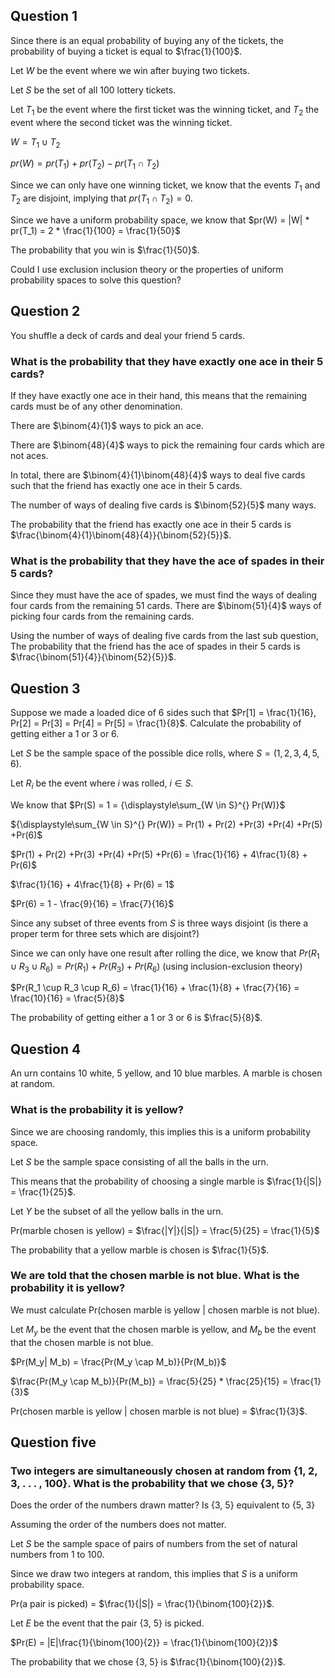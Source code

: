 ## Question 1 
Since there is an equal probability of buying any of the tickets, the probability of buying a ticket is equal 
to $\frac{1}{100}$.

Let $W$ be the event where we win after buying two tickets. 

Let $S$ be the set of all 100 lottery tickets.

Let $T_1$ be the event where the first ticket was the winning ticket, and $T_2$ the 
event where the second ticket was the winning ticket.

$W = T_1 \cup T_2$

$pr(W) = pr(T_1) + pr(T_2) - pr(T_1 \cap T_2)$

Since we can only have one winning ticket, we know that the events $T_1$ and $T_2$ are disjoint, implying that
$pr(T_1 \cap T_2) = 0$.

Since we have a uniform probability space, we know that $pr(W) = |W| * pr(T_1) = 2 * \frac{1}{100} = \frac{1}{50}$

The probability that you win is $\frac{1}{50}$.

Could I use exclusion inclusion theory or the properties of uniform probability spaces to solve this question?

## Question 2

You shuffle a deck of cards and deal your friend 5 cards.

### What is the probability that they have exactly one ace in their 5 cards?

If they have exactly one ace in their hand, this means that the remaining cards must be of any other denomination.

There are $\binom{4}{1}$ ways to pick an ace. 

There are $\binom{48}{4}$ ways to pick the remaining four cards which are not aces.

In total, there are
$\binom{4}{1}\binom{48}{4}$ ways to deal five cards such that the 
friend has exactly one ace in their 5 cards.

The number of ways of dealing five cards is $\binom{52}{5}$ many ways.

The probability that the friend has exactly one ace in their 5 cards is 
$\frac{\binom{4}{1}\binom{48}{4}}{\binom{52}{5}}$.

### What is the probability that they have the ace of spades in their 5 cards?

Since they must have the ace of spades, we must find the ways of dealing four cards from the remaining 51 cards.
There are $\binom{51}{4}$ ways of picking four cards from the remaining cards.

Using the number of ways of dealing five cards from the last sub question,
The probability that the friend has the ace of spades in their 5 cards is
$\frac{\binom{51}{4}}{\binom{52}{5}}$.

## Question 3
Suppose we made a loaded dice of 6 sides such that $Pr[1] = \frac{1}{16}, Pr[2] = Pr[3] = Pr[4] = Pr[5] = \frac{1}{8}$.
Calculate the probability of getting either a 1 or 3 or 6.


Let $S$ be the sample space of the possible dice rolls, where $S = (1, 2, 3, 4, 5, 6)$.

Let $R_i$ be the event where $i$ was rolled, $i \in S$.

We know that $Pr(S) = 1 = {\displaystyle\sum_{W \in S}^{} Pr(W)}$   

${\displaystyle\sum_{W \in S}^{} Pr(W)} = Pr(1) + Pr(2) +Pr(3) +Pr(4) +Pr(5) +Pr(6)$   

$Pr(1) + Pr(2) +Pr(3) +Pr(4) +Pr(5) +Pr(6) = \frac{1}{16} + 4\frac{1}{8} + Pr(6)$

$\frac{1}{16} + 4\frac{1}{8} + Pr(6) = 1$

$Pr(6) = 1 - \frac{9}{16} = \frac{7}{16}$

Since any subset of three events from $S$ is three ways disjoint (is there a proper term for three sets which are disjoint?)

Since we can only have one result after rolling the dice, we know that $Pr(R_1 \cup R_3 \cup R_6) = Pr(R_1) + Pr(R_3) + Pr(R_6)$ (using inclusion-exclusion theory)


$Pr(R_1 \cup R_3 \cup R_6) = \frac{1}{16} + \frac{1}{8} + \frac{7}{16} = \frac{10}{16} = \frac{5}{8}$

The probability of getting either a 1 or 3 or 6 is $\frac{5}{8}$.

## Question 4
An urn contains 10 white, 5 yellow, and 10 blue marbles. A marble is chosen at random.

### What is the probability it is yellow?
Since we are choosing randomly, this implies this is a uniform probability space. 

Let $S$ be the sample space consisting of all the balls in the urn.

This means that the probability of choosing a single marble is $\frac{1}{|S|} = \frac{1}{25}$.

Let $Y$ be the subset of all the yellow balls in the urn.

Pr(marble chosen is yellow) = $\frac{|Y|}{|S|} = \frac{5}{25} = \frac{1}{5}$

The probability that a yellow marble is chosen is $\frac{1}{5}$.

### We are told that the chosen marble is not blue. What is the probability it is yellow?
We must calculate Pr(chosen marble is yellow | chosen marble is not blue).

Let $M_y$ be the event that the chosen marble is yellow, and $M_b$ be the event that the chosen marble is not blue.

$Pr(M_y| M_b) = \frac{Pr(M_y \cap M_b)}{Pr(M_b)}$

$\frac{Pr(M_y \cap M_b)}{Pr(M_b)} = \frac{5}{25} * \frac{25}{15} = \frac{1}{3}$

Pr(chosen marble is yellow | chosen marble is not blue) = $\frac{1}{3}$.

## Question five

### Two integers are simultaneously chosen at random from {1, 2, 3, . . . , 100}. What is the probability that we chose {3, 5}?

Does the order of the numbers drawn matter? Is {3, 5} equivalent to {5, 3}

Assuming the order of the numbers does not matter.

Let $S$ be the sample space of pairs of numbers from the set of natural numbers from 1 to 100.

Since we draw two integers at random, this implies that $S$ is a uniform probability space. 

Pr(a pair is picked) = $\frac{1}{|S|} = \frac{1}{\binom{100}{2}}$.

Let $E$ be the event that the pair {3, 5} is picked. 

$Pr(E) = |E|\frac{1}{\binom{100}{2}} = \frac{1}{\binom{100}{2}}$

The probability that we chose {3, 5} is $\frac{1}{\binom{100}{2}}$.